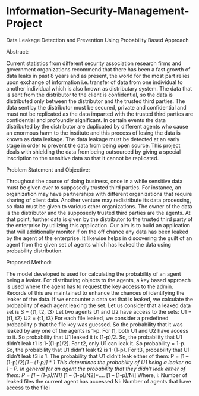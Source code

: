 # Information-Security-Management-Project

Data Leakage Detection and Prevention Using Probability Based Approach


Abstract:

Current statistics from different security association research firms and government organizations recommend that there has been a fast growth of data leaks in past 8 years and as present, the world
for the most part relies upon exchange of information i.e. transfer of data from one individual to another individual which is also known as distributary system. The data that is sent from the
distributor to the client is confidential, so the data is distributed only between the distributor and the trusted third parties. The data sent by the distributor must be secured, private and confidential
and must not be replicated as the data imparted with the trusted third parties are confidential and profoundly significant. In certain events the data distributed by the distributor are duplicated by
different agents who cause an enormous harm to the institute and this process of losing the data is known as data leakage. The data leakage must be detected at an early stage in order to prevent the
data from being open source. This project deals with shielding the data from being outsourced by giving a special inscription to the sensitive data so that it cannot be replicated.


Problem Statement and Objective:

Throughout the course of doing business, once in a while sensitive data must be given over to supposedly trusted third parties. For instance, an organization may have partnerships with different
organizations that require sharing of client data. Another venture may redistribute its data processing, so data must be given to various other organizations. The owner of the data is the
distributor and the supposedly trusted third parties are the agents. At that point, further data is given by the distributor to the trusted third party of the enterprise by utilizing this application. Our
aim is to build an application that will additionally monitor if on the off chance any data has been leaked by the agent of the enterprise. It likewise helps in discovering the guilt of an agent from the
given set of agents which has leaked the data using probability distribution.


Proposed Method:

The model developed is used for calculating the probability of an agent being a leaker. For distributing objects to the agents, a key based approach is used where the agent has to request the
key access to the admin. Records of this are maintained to enhance the chances of identifying the leaker of the data. If we encounter a data set that is leaked, we calculate the probability of each
agent leaking the set.
Let us consider that a leaked data set is S = {t1, t2, t3} Let two agents U1 and U2 have access to the sets:
U1 = {t1, t2}
U2 = {t1, t3}
For each file leaked, we consider a predefined probability p that the file key was guessed. So the probability that it was leaked by any one of the agents is 1-p.
For t1, both U1 and U2 have access to it. So probability that U1 leaked it is (1-p)/2. So, the probability that U1 didn’t leak t1 is 1-[(1-p)/2].
For t2, only U1 can leak it. So probability = 1-p. So, the probability that U1 didn’t leak t2 is 1-(1-p).
For t3, probability that U1 didn’t leak t3 is 1.
The probability that U1 didn’t leak either of them: P = [1 – (1-p)/2]*[1 – (1-p)] * 1
This determines the probability of U1 being a leaker as 1 – P.
In general for an agent the probability that they didn’t leak either of them:
P = [1 – (1-p)/N1]* [1 – (1-p)/N2]*…. [1 – (1-p)/Ni] Where,
i: Number of leaked files the current agent has accessed
Ni: Number of agents that have access to the file i



